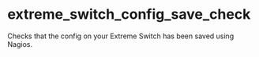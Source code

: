 extreme_switch_config_save_check
================================

Checks that the config on your Extreme Switch has been saved using Nagios.
